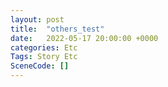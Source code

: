 ```yaml
---
layout: post
title:  "others_test"
date:   2022-05-17 20:00:00 +0000
categories: Etc
Tags: Story Etc
SceneCode: []
---
```

